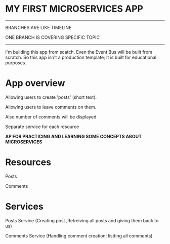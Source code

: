 # MY FIRST MICROSERVICES APP

***

BRANCHES ARE LIKE TIMELINE

ONE BRANCH IS COVERING SPECIFIC TOPIC

***

I'm building this app from scatch. Even the Event Bus will be built from scratch. So this app isn't a production template; it is built for educational purposes.

# App overview

Allowing users to create 'posts' (short text).

Allowing users to leave comments on them.

Also number of comments will be displayed

Separate service for each resource

**AP FOR PRACTICING AND LEARNING SOME CONCEPTS ABOUT MICROSERVICES**

# Resources

Posts

Comments

# Services

Posts Service (Creating post ,Retreiving all posts and giving them back to us)

Comments Service (Handling comment creation; listting all comments)
